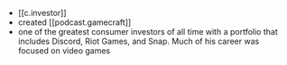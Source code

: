 
- [[c.investor]]
- created [[podcast.gamecraft]]
- one of the greatest consumer investors of all time with a portfolio that includes Discord, Riot Games, and Snap. Much of his career was focused on video games